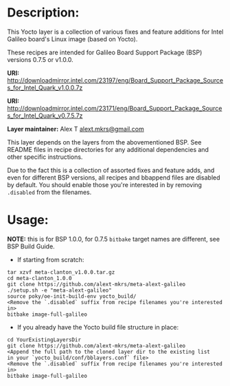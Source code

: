 Description:
============

This Yocto layer is a collection of various fixes and feature additions
for Intel Galileo board's Linux image (based on Yocto).

These recipes are intended for Galileo Board Support Package (BSP) versions 0.7.5 or v1.0.0.

**URI:** http://downloadmirror.intel.com/23197/eng/Board_Support_Package_Sources_for_Intel_Quark_v1.0.0.7z

**URI:** http://downloadmirror.intel.com/23171/eng/Board_Support_Package_Sources_for_Intel_Quark_v0.7.5.7z

**Layer maintainer:** Alex T <alext.mkrs@gmail.com>

This layer depends on the layers from the abovementioned BSP.
See README files in recipe directories for any additional dependencies and other
specific instructions.

Due to the fact this is a collection of assorted fixes and feature adds, and even for
different BSP versions, all recipes and bbappend files are disabled by default.
You should enable those you're interested in by removing `.disabled` from the filenames.

Usage:
======

**NOTE:** this is for BSP 1.0.0, for 0.7.5 `bitbake` target names are different, see BSP Build Guide.

* If starting from scratch:
```
tar xzvf meta-clanton_v1.0.0.tar.gz
cd meta-clanton_1.0.0
git clone https://github.com/alext-mkrs/meta-alext-galileo
./setup.sh -e "meta-alext-galileo"
source poky/oe-init-build-env yocto_build/
<Remove the `.disabled` suffix from recipe filenames you're interested in>
bitbake image-full-galileo
```

* If you already have the Yocto build file structure in place:
```
cd YourExistingLayersDir
git clone https://github.com/alext-mkrs/meta-alext-galileo
<Append the full path to the cloned layer dir to the existing list
in your `yocto_build/conf/bblayers.conf` file>
<Remove the `.disabled` suffix from recipe filenames you're interested in>
bitbake image-full-galileo
```

